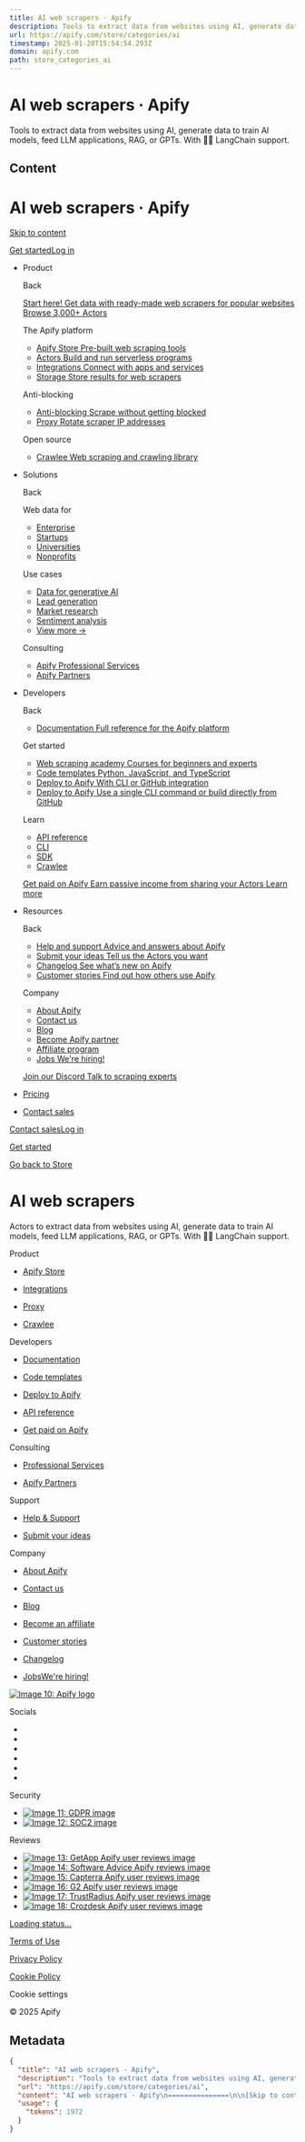```yaml
---
title: AI web scrapers · Apify
description: Tools to extract data from websites using AI, generate data to train AI models, feed LLM applications, RAG, or GPTs. With 🦜️🔗 LangChain support.
url: https://apify.com/store/categories/ai
timestamp: 2025-01-20T15:54:54.293Z
domain: apify.com
path: store_categories_ai
---
```


# AI web scrapers · Apify


Tools to extract data from websites using AI, generate data to train AI models, feed LLM applications, RAG, or GPTs. With 🦜️🔗 LangChain support.


## Content

AI web scrapers · Apify
===============

[Skip to content](https://apify.com/store/categories/ai#main-content)

[](https://apify.com/)

[Get started](https://console.apify.com/sign-up)[Log in](https://console.apify.com/sign-in)

*   Product
    
    Back
    
    [Start here! Get data with ready-made web scrapers for popular websites Browse 3,000+ Actors](https://apify.com/store)
    
    The Apify platform
    
    *   [Apify Store Pre-built web scraping tools](https://apify.com/store)
    *   [Actors Build and run serverless programs](https://apify.com/actors)
    *   [Integrations Connect with apps and services](https://apify.com/integrations)
    *   [Storage Store results for web scrapers](https://apify.com/storage)
    
    Anti-blocking
    
    *   [Anti-blocking Scrape without getting blocked](https://apify.com/anti-blocking)
    *   [Proxy Rotate scraper IP addresses](https://apify.com/proxy)
    
    Open source
    
    *   [Crawlee Web scraping and crawling library](https://crawlee.dev/)
    
*   Solutions
    
    Back
    
    Web data for
    
    *   [Enterprise](https://apify.com/enterprise)
    *   [Startups](https://apify.com/resources/startups)
    *   [Universities](https://apify.com/resources/universities)
    *   [Nonprofits](https://apify.com/resources/nonprofits)
    
    Use cases
    
    *   [Data for generative AI](https://apify.com/data-for-generative-ai)
    *   [Lead generation](https://apify.com/use-cases/lead-generation)
    *   [Market research](https://apify.com/use-cases/market-research)
    *   [Sentiment analysis](https://apify.com/use-cases/sentiment-analysis)
    *   [View more →](https://apify.com/use-cases)
    
    Consulting
    
    *   [Apify Professional Services](https://apify.com/professional-services)
    *   [Apify Partners](https://apify.com/partners)
    
*   Developers
    
    Back
    
    *   [Documentation Full reference for the Apify platform](https://docs.apify.com/)
    
    Get started
    
    *   [Web scraping academy Courses for beginners and experts](https://docs.apify.com/academy)
    *   [Code templates Python, JavaScript, and TypeScript](https://apify.com/templates)
    *   [Deploy to Apify With CLI or GitHub integration](https://docs.apify.com/platform/actors/development/deployment)
    *   [Deploy to Apify Use a single CLI command or build directly from GitHub](https://docs.apify.com/platform/actors/development/deployment)
    
    Learn
    
    *   [API reference](https://docs.apify.com/api)
    *   [CLI](https://docs.apify.com/cli/)
    *   [SDK](https://docs.apify.com/sdk)
    *   [Crawlee](https://crawlee.dev/)
    
    [Get paid on Apify Earn passive income from sharing your Actors Learn more](https://apify.com/partners/actor-developers)
    
*   Resources
    
    Back
    
    *   [Help and support Advice and answers about Apify](https://help.apify.com/en/)
    *   [Submit your ideas Tell us the Actors you want](https://apify.com/ideas)
    *   [Changelog See what’s new on Apify](https://apify.com/change-log)
    *   [Customer stories Find out how others use Apify](https://apify.com/success-stories)
    
    Company
    
    *   [About Apify](https://apify.com/about)
    *   [Contact us](https://apify.com/contact)
    *   [Blog](https://blog.apify.com/)
    *   [Become Apify partner](https://apify.com/partners/join)
    *   [Affiliate program](https://apify.com/partners/affiliate)
    *   [Jobs We're hiring!](https://apify.com/jobs)
    
    [Join our Discord Talk to scraping experts](https://discord.com/invite/jyEM2PRvMU)
    
*   [Pricing](https://apify.com/pricing)
    
*   [Contact sales](https://apify.com/contact-sales)
    

[Contact sales](https://apify.com/contact-sales)[Log in](https://console.apify.com/sign-in)

[Get started](https://console.apify.com/sign-up)

[Go back to Store](https://apify.com/store)

AI web scrapers
===============

Actors to extract data from websites using AI, generate data to train AI models, feed LLM applications, RAG, or GPTs. With 🦜️🔗 LangChain support.

Product

*   [Apify Store](https://apify.com/store)
    
*   [Integrations](https://apify.com/integrations)
    
*   [Proxy](https://apify.com/proxy)
    
*   [Crawlee](https://crawlee.dev/)
    

Developers

*   [Documentation](https://docs.apify.com/)
    
*   [Code templates](https://apify.com/templates)
    
*   [Deploy to Apify](https://docs.apify.com/platform/actors/development/deployment)
    
*   [API reference](https://docs.apify.com/api)
    
*   [Get paid on Apify](https://apify.com/partners/actor-developers)
    

Consulting

*   [Professional Services](https://apify.com/professional-services)
    
*   [Apify Partners](https://apify.com/partners)
    

Support

*   [Help & Support](https://help.apify.com/en/)
    
*   [Submit your ideas](https://apify.com/ideas)
    

Company

*   [About Apify](https://apify.com/about)
    
*   [Contact us](https://apify.com/contact)
    
*   [Blog](https://blog.apify.com/)
    
*   [Become an affiliate](https://apify.com/partners/affiliate)
    
*   [Customer stories](https://apify.com/success-stories)
    
*   [Changelog](https://apify.com/change-log)
    
*   [JobsWe're hiring!](https://apify.com/jobs)
    

[![Image 10: Apify logo](https://apify.com/img/favicon.svg)](https://apify.com/)

Socials

*   [](https://www.linkedin.com/company/apifytech/)
*   [](https://x.com/apify)
*   [](https://github.com/apify)
*   [](https://www.youtube.com/apify)
*   [](https://discord.com/invite/jyEM2PRvMU)
*   [](https://www.tiktok.com/@apifytech)

Security

*   [![Image 11: GDPR image](https://cdn-cms.apify.com/GDPR_a807ac9a_ba0683f740.svg)](https://docs.apify.com/legal/gdpr-information)
*   [![Image 12: SOC2 image](https://cdn-cms.apify.com/SOC_dc6cf5ae_f7999d700f.svg)](https://trust.apify.com/)

Reviews

*   [![Image 13: GetApp Apify user reviews image](https://cdn-cms.apify.com/Get_App_1f4079a540.png)](https://www.getapp.com/business-intelligence-analytics-software/a/apify/)
*   [![Image 14: Software Advice Apify reviews image](https://cdn-cms.apify.com/Softwareadvice_88026ee6c2.png)](https://www.softwareadvice.com/data-extraction/apify-profile/)
*   [![Image 15: Capterra Apify user reviews image](https://cdn-cms.apify.com/Capterra_ce83db3070.png)](https://www.capterra.com/p/150854/Apify/)
*   [![Image 16: G2 Apify user reviews image](https://cdn-cms.apify.com/G2_d80d60f2f8.png)](https://www.g2.com/products/apify/reviews)
*   [![Image 17: TrustRadius Apify user reviews image](https://cdn-cms.apify.com/Trust_Radius_7ca0e0bdad.png)](https://www.trustradius.com/products/apify/reviews)
*   [![Image 18: Crozdesk Apify user reviews image](https://cdn-cms.apify.com/Crozdesk_1d12ceb040.png)](https://crozdesk.com/software/apify)

[Loading status...](https://status.apify.com/)

[Terms of Use](https://docs.apify.com/legal/general-terms-and-conditions)

[Privacy Policy](https://docs.apify.com/legal/privacy-policy)

[Cookie Policy](https://docs.apify.com/legal/cookie-policy)

Cookie settings

© 2025 Apify

## Metadata

```json
{
  "title": "AI web scrapers · Apify",
  "description": "Tools to extract data from websites using AI, generate data to train AI models, feed LLM applications, RAG, or GPTs. With 🦜️🔗 LangChain support.",
  "url": "https://apify.com/store/categories/ai",
  "content": "AI web scrapers · Apify\n===============\n\n[Skip to content](https://apify.com/store/categories/ai#main-content)\n\n[](https://apify.com/)\n\n[Get started](https://console.apify.com/sign-up)[Log in](https://console.apify.com/sign-in)\n\n*   Product\n    \n    Back\n    \n    [Start here! Get data with ready-made web scrapers for popular websites Browse 3,000+ Actors](https://apify.com/store)\n    \n    The Apify platform\n    \n    *   [Apify Store Pre-built web scraping tools](https://apify.com/store)\n    *   [Actors Build and run serverless programs](https://apify.com/actors)\n    *   [Integrations Connect with apps and services](https://apify.com/integrations)\n    *   [Storage Store results for web scrapers](https://apify.com/storage)\n    \n    Anti-blocking\n    \n    *   [Anti-blocking Scrape without getting blocked](https://apify.com/anti-blocking)\n    *   [Proxy Rotate scraper IP addresses](https://apify.com/proxy)\n    \n    Open source\n    \n    *   [Crawlee Web scraping and crawling library](https://crawlee.dev/)\n    \n*   Solutions\n    \n    Back\n    \n    Web data for\n    \n    *   [Enterprise](https://apify.com/enterprise)\n    *   [Startups](https://apify.com/resources/startups)\n    *   [Universities](https://apify.com/resources/universities)\n    *   [Nonprofits](https://apify.com/resources/nonprofits)\n    \n    Use cases\n    \n    *   [Data for generative AI](https://apify.com/data-for-generative-ai)\n    *   [Lead generation](https://apify.com/use-cases/lead-generation)\n    *   [Market research](https://apify.com/use-cases/market-research)\n    *   [Sentiment analysis](https://apify.com/use-cases/sentiment-analysis)\n    *   [View more →](https://apify.com/use-cases)\n    \n    Consulting\n    \n    *   [Apify Professional Services](https://apify.com/professional-services)\n    *   [Apify Partners](https://apify.com/partners)\n    \n*   Developers\n    \n    Back\n    \n    *   [Documentation Full reference for the Apify platform](https://docs.apify.com/)\n    \n    Get started\n    \n    *   [Web scraping academy Courses for beginners and experts](https://docs.apify.com/academy)\n    *   [Code templates Python, JavaScript, and TypeScript](https://apify.com/templates)\n    *   [Deploy to Apify With CLI or GitHub integration](https://docs.apify.com/platform/actors/development/deployment)\n    *   [Deploy to Apify Use a single CLI command or build directly from GitHub](https://docs.apify.com/platform/actors/development/deployment)\n    \n    Learn\n    \n    *   [API reference](https://docs.apify.com/api)\n    *   [CLI](https://docs.apify.com/cli/)\n    *   [SDK](https://docs.apify.com/sdk)\n    *   [Crawlee](https://crawlee.dev/)\n    \n    [Get paid on Apify Earn passive income from sharing your Actors Learn more](https://apify.com/partners/actor-developers)\n    \n*   Resources\n    \n    Back\n    \n    *   [Help and support Advice and answers about Apify](https://help.apify.com/en/)\n    *   [Submit your ideas Tell us the Actors you want](https://apify.com/ideas)\n    *   [Changelog See what’s new on Apify](https://apify.com/change-log)\n    *   [Customer stories Find out how others use Apify](https://apify.com/success-stories)\n    \n    Company\n    \n    *   [About Apify](https://apify.com/about)\n    *   [Contact us](https://apify.com/contact)\n    *   [Blog](https://blog.apify.com/)\n    *   [Become Apify partner](https://apify.com/partners/join)\n    *   [Affiliate program](https://apify.com/partners/affiliate)\n    *   [Jobs We're hiring!](https://apify.com/jobs)\n    \n    [Join our Discord Talk to scraping experts](https://discord.com/invite/jyEM2PRvMU)\n    \n*   [Pricing](https://apify.com/pricing)\n    \n*   [Contact sales](https://apify.com/contact-sales)\n    \n\n[Contact sales](https://apify.com/contact-sales)[Log in](https://console.apify.com/sign-in)\n\n[Get started](https://console.apify.com/sign-up)\n\n[Go back to Store](https://apify.com/store)\n\nAI web scrapers\n===============\n\nActors to extract data from websites using AI, generate data to train AI models, feed LLM applications, RAG, or GPTs. With 🦜️🔗 LangChain support.\n\nProduct\n\n*   [Apify Store](https://apify.com/store)\n    \n*   [Integrations](https://apify.com/integrations)\n    \n*   [Proxy](https://apify.com/proxy)\n    \n*   [Crawlee](https://crawlee.dev/)\n    \n\nDevelopers\n\n*   [Documentation](https://docs.apify.com/)\n    \n*   [Code templates](https://apify.com/templates)\n    \n*   [Deploy to Apify](https://docs.apify.com/platform/actors/development/deployment)\n    \n*   [API reference](https://docs.apify.com/api)\n    \n*   [Get paid on Apify](https://apify.com/partners/actor-developers)\n    \n\nConsulting\n\n*   [Professional Services](https://apify.com/professional-services)\n    \n*   [Apify Partners](https://apify.com/partners)\n    \n\nSupport\n\n*   [Help & Support](https://help.apify.com/en/)\n    \n*   [Submit your ideas](https://apify.com/ideas)\n    \n\nCompany\n\n*   [About Apify](https://apify.com/about)\n    \n*   [Contact us](https://apify.com/contact)\n    \n*   [Blog](https://blog.apify.com/)\n    \n*   [Become an affiliate](https://apify.com/partners/affiliate)\n    \n*   [Customer stories](https://apify.com/success-stories)\n    \n*   [Changelog](https://apify.com/change-log)\n    \n*   [JobsWe're hiring!](https://apify.com/jobs)\n    \n\n[![Image 10: Apify logo](https://apify.com/img/favicon.svg)](https://apify.com/)\n\nSocials\n\n*   [](https://www.linkedin.com/company/apifytech/)\n*   [](https://x.com/apify)\n*   [](https://github.com/apify)\n*   [](https://www.youtube.com/apify)\n*   [](https://discord.com/invite/jyEM2PRvMU)\n*   [](https://www.tiktok.com/@apifytech)\n\nSecurity\n\n*   [![Image 11: GDPR image](https://cdn-cms.apify.com/GDPR_a807ac9a_ba0683f740.svg)](https://docs.apify.com/legal/gdpr-information)\n*   [![Image 12: SOC2 image](https://cdn-cms.apify.com/SOC_dc6cf5ae_f7999d700f.svg)](https://trust.apify.com/)\n\nReviews\n\n*   [![Image 13: GetApp Apify user reviews image](https://cdn-cms.apify.com/Get_App_1f4079a540.png)](https://www.getapp.com/business-intelligence-analytics-software/a/apify/)\n*   [![Image 14: Software Advice Apify reviews image](https://cdn-cms.apify.com/Softwareadvice_88026ee6c2.png)](https://www.softwareadvice.com/data-extraction/apify-profile/)\n*   [![Image 15: Capterra Apify user reviews image](https://cdn-cms.apify.com/Capterra_ce83db3070.png)](https://www.capterra.com/p/150854/Apify/)\n*   [![Image 16: G2 Apify user reviews image](https://cdn-cms.apify.com/G2_d80d60f2f8.png)](https://www.g2.com/products/apify/reviews)\n*   [![Image 17: TrustRadius Apify user reviews image](https://cdn-cms.apify.com/Trust_Radius_7ca0e0bdad.png)](https://www.trustradius.com/products/apify/reviews)\n*   [![Image 18: Crozdesk Apify user reviews image](https://cdn-cms.apify.com/Crozdesk_1d12ceb040.png)](https://crozdesk.com/software/apify)\n\n[Loading status...](https://status.apify.com/)\n\n[Terms of Use](https://docs.apify.com/legal/general-terms-and-conditions)\n\n[Privacy Policy](https://docs.apify.com/legal/privacy-policy)\n\n[Cookie Policy](https://docs.apify.com/legal/cookie-policy)\n\nCookie settings\n\n© 2025 Apify",
  "usage": {
    "tokens": 1972
  }
}
```
